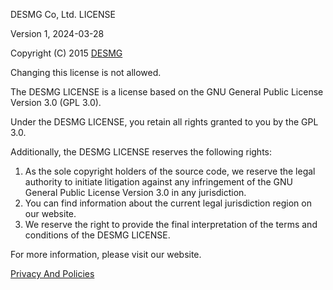 DESMG Co, Ltd. LICENSE

Version 1, 2024-03-28

Copyright (C) 2015 [DESMG](https://www.desmg.com/)

Changing this license is not allowed.

The DESMG LICENSE is a license based on the GNU General Public License Version 3.0 (GPL 3.0).

Under the DESMG LICENSE, you retain all rights granted to you by the GPL 3.0.

Additionally, the DESMG LICENSE reserves the following rights:

1. As the sole copyright holders of the source code, we reserve the legal authority to initiate
   litigation against any infringement of the GNU General Public License Version 3.0 in any jurisdiction.
2. You can find information about the current legal jurisdiction region on our website.
3. We reserve the right to provide the final interpretation of the terms and conditions of the DESMG LICENSE.

For more information, please visit our website.

[Privacy And Policies](https://www.desmg.com/policies)
